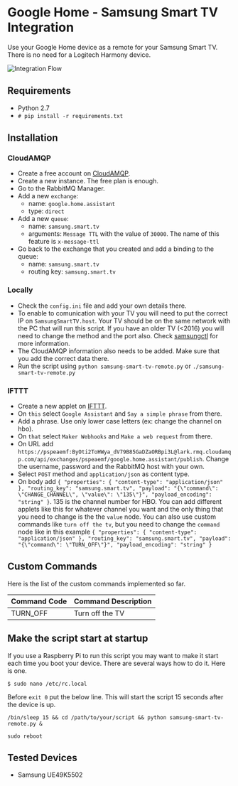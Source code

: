 # Google Home - Samsung Smart TV Integration #

Use your Google Home device as a remote for your Samsung Smart TV. There is no need for a Logitech Harmony device.

![Integration Flow](https://raw.githubusercontent.com/StancuFlorin/Google-Home-Samsung-Smart-TV-Integration/pic/flow.png "Integration Flow")

## Requirements ##

- Python 2.7
- ``# pip install -r requirements.txt``

## Installation ##

### CloudAMQP ###
- Create a free account on [CloudAMQP](https://www.cloudamqp.com).
- Create a new instance. The free plan is enough.
- Go to the RabbitMQ Manager.
- Add a new ``exchange``:
	- name: ``google.home.assistant``
	- type: ``direct``
- Add a new ``queue``:
	- name: ``samsung.smart.tv``
	- arguments: ``Message TTL`` with the value of ``30000``. The name of this feature is ``x-message-ttl``
- Go back to the exchange that you created and add a binding to the queue:
	- name: ``samsung.smart.tv``
	- routing key: ``samsung.smart.tv``

### Locally ###

- Check the ``config.ini`` file and add your own details there.
- To enable to comunication with your TV you will need to put the correct IP on ``SamsungSmartTV.host``. Your TV should be on the same network with the PC that will run this script. If you have an older TV (<2016) you will need to change the method and the port also. Check [samsungctl](https://github.com/Ape/samsungctl) for more information.
- The CloudAMQP information also needs to be added. Make sure that you add the correct data there.
- Run the script using ``python samsung-smart-tv-remote.py`` or ``./samsung-smart-tv-remote.py``

### IFTTT ###

- Create a new applet on [IFTTT](https://ifttt.com).
- On ``this`` select ``Google Assistant`` and ``Say a simple phrase`` from there.
- Add a phrase. Use only lower case letters (ex: change the channel on hbo).
- On ``that`` select ``Maker Webhooks`` and ``Make a web request`` from there.
- On URL add ``https://pspeaemf:ByOti2ToHWya_dV79B85GaDZaORBpi3L@lark.rmq.cloudamqp.com/api/exchanges/pspeaemf/google.home.assistant/publish``. Change the username, password and the RabbitMQ host with your own.
- Select ``POST`` method and ``application/json`` as content type.
- On body add ``{ "properties": { "content-type": "application/json" }, "routing_key": "samsung.smart.tv", "payload": "{\"command\": \"CHANGE_CHANNEL\", \"value\": \"135\"}", "payload_encoding": "string" }``. 135 is the channel number for HBO. You can add different applets like this for whatever channel you want and the only thing that you need to change is the the ``value`` node. You can also use custom commands like ``turn off the tv``, but you need to change the ``command`` node like in this example ``{ "properties": { "content-type": "application/json" }, "routing_key": "samsung.smart.tv", "payload": "{\"command\": \"TURN_OFF\"}", "payload_encoding": "string" }``

## Custom Commands ##

Here is the list of the custom commands implemented so far.

Command Code | Command Description
------------ | -------
TURN_OFF | Turn off the TV

## Make the script start at startup ##

If you use a Raspberry Pi to run this script you may want to make it start each time you boot your device. There are several ways how to do it. Here is one.

``
$ sudo nano /etc/rc.local
``

Before ``exit 0`` put the below line. This will start the script 15 seconds after the device is up.

``
/bin/sleep 15 && cd /path/to/your/script && python samsung-smart-tv-remote.py &
``

``
sudo reboot
``

## Tested Devices ##

- Samsung UE49K5502

